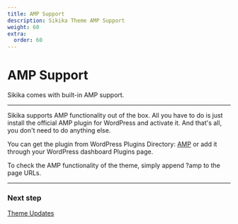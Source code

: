 ```yaml
---
title: AMP Support
description: Sikika Theme AMP Support
weight: 60
extra:
  order: 60
---
```


# AMP Support

Sikika comes with built-in AMP support.

---

Sikika supports AMP functionality out of the box. All you have to do is just install the official AMP plugin for WordPress and activate it. And that's all, you don't need to do anything else.

You can get the plugin from WordPress Plugins Directory: [AMP](https://wordpress.org/plugins/amp/) or add it through your WordPress dashboard Plugins page.

To check the AMP functionality of the theme, simply append ?amp to the page URLs.

---

### Next step

[Theme Updates](/docs/sikika/updates/)
